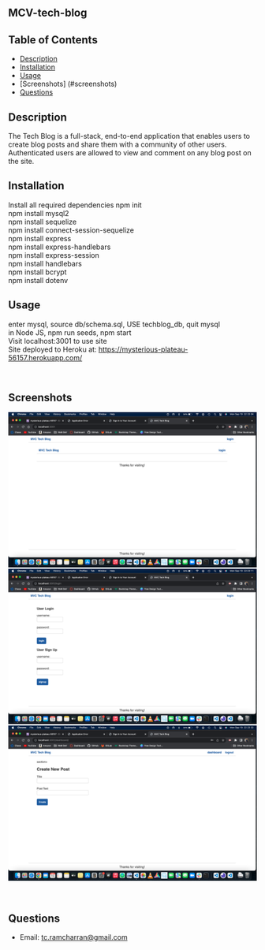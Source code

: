 ## MCV-tech-blog

  ## Table of Contents
  - [Description](#description)
  - [Installation](#install)
  - [Usage](#usage)
  - [Screenshots] (#screenshots)
  - [Questions](#questions)

  <a id="description"></a>
  ## Description
  The Tech Blog is a full-stack, end-to-end application that enables users to create blog posts and share them with a community of other users. Authenticated users are allowed to view and comment on any blog post on the site.

  <a id="install"></a>
  ## Installation 
  Install all required dependencies
  npm init  <br />
  npm install mysql2  <br />
  npm install sequelize  <br />
  npm install connect-session-sequelize  <br />
  npm install express  <br />
  npm install express-handlebars  <br />
  npm install express-session  <br />
  npm install handlebars  <br />
  npm install bcrypt  <br />
  npm install dotenv  <br />

  <a id="usage"></a>
  ## Usage 
  enter mysql, source db/schema.sql, USE techblog_db, quit mysql  <br />
  in Node JS, npm run seeds, npm start  <br />
  Visit localhost:3001 to use site  <br />
  Site deployed to Heroku at: 
  https://mysterious-plateau-56157.herokuapp.com/  <br />

 <a id="screenshots"></a>  <br />

 ## Screenshots

  ![alt text](./screenshots/Screen%20Shot%202022-09-19%20at%2010.23.04%20PM.png)
  ![alt text](./screenshots/Screen%20Shot%202022-09-19%20at%2010.23.11%20PM.png)
  ![alt text](./screenshots/Screen%20Shot%202022-09-19%20at%2010.23.32%20PM.png)

  <a id="questions"></a> <br />
  
  ## Questions 
   - Email: tc.ramcharran@gmail.com